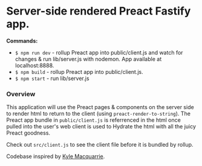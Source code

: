 # Server-side rendered Preact Fastify app.

**Commands:**
- ```$ npm run dev``` - rollup Preact app into public/client.js and watch for changes & run lib/server.js with nodemon. App available at localhost:8888.
- ```$ npm build``` - rollup Preact app into public/client.js.
- ```$ npm start``` - run lib/server.js

### Overview

This application will use the Preact pages & components on the server side to render html to return to the client (using ```preact-render-to-string```). The Preact app bundle in ```public/client.js``` is referrenced in the html once pulled into the user's web client is used to Hydrate the html with all the juicy Preact goodness. 

Check out ```src/client.js``` to see the client file before it is bundled by rollup.

Codebase inspired by [Kyle Macquarrie](https://kylemacquarrie.co.uk/blog/preact-ssr-tutorial).